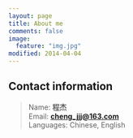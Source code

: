 ```yaml
---
layout: page
title: About me
comments: false
image: 
  feature: "img.jpg"
modified: 2014-04-04
---
```


<h2>Contact information</h2>

> Name: <b>程杰</b><br>
> Email: <b>cheng_jjj@163.com</b><br>
> Languages: Chinese, English<br>
